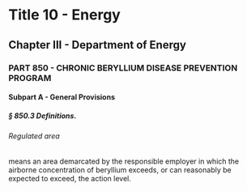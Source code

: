 
# Title 10 - Energy
## Chapter III - Department of Energy
### PART 850 - CHRONIC BERYLLIUM DISEASE PREVENTION PROGRAM
#### Subpart A - General Provisions
##### § 850.3 Definitions.
###### Regulated area

means an area demarcated by the responsible employer in which the airborne concentration of beryllium exceeds, or can reasonably be expected to exceed, the action level.

